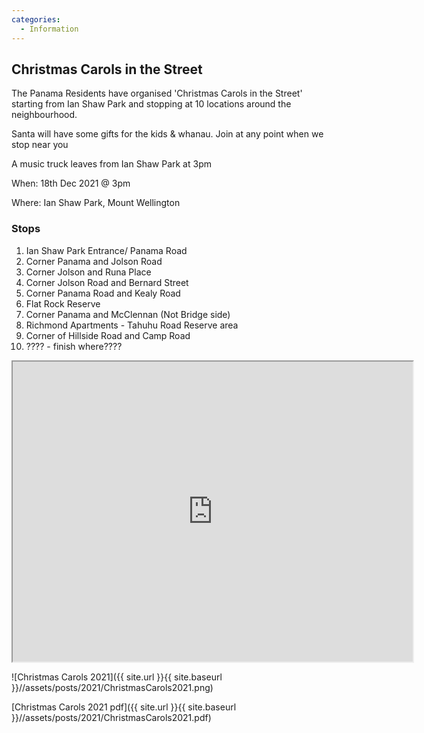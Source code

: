 ```yaml
---
categories:
  - Information
---
```


## Christmas Carols in the Street

The Panama Residents have organised 'Christmas Carols in the Street' starting from Ian Shaw Park
and stopping at 10 locations around the neighbourhood.

Santa will have some gifts for the kids & whanau. Join at any point when we stop near you

A music truck leaves from Ian Shaw Park at 3pm

When: 18th Dec 2021 @ 3pm

Where: Ian Shaw Park, Mount Wellington

### Stops

1. Ian Shaw Park Entrance/ Panama Road
2. Corner Panama and Jolson Road
3. Corner Jolson and Runa Place
4. Corner Jolson Road and Bernard Street
5. Corner Panama Road and Kealy Road
6. Flat Rock Reserve
7. Corner Panama and McClennan (Not Bridge side)
8. Richmond Apartments - Tahuhu Road Reserve area
9. Corner of Hillside Road and Camp Road
10. ???? - finish where????

<iframe src="https://www.google.com/maps/d/embed?mid=1Ql6ovGqk4Us7VvxFf2q8xSyDscZwxPi6" width="640" height="480"></iframe>

![Christmas Carols 2021]({{ site.url }}{{ site.baseurl }}//assets/posts/2021/ChristmasCarols2021.png)

[Christmas Carols 2021 pdf]({{ site.url }}{{ site.baseurl }}//assets/posts/2021/ChristmasCarols2021.pdf)
